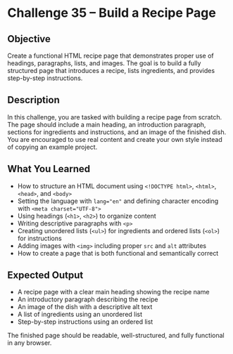 # Challenge 35 – Build a Recipe Page

## Objective

Create a functional HTML recipe page that demonstrates proper use of headings, paragraphs, lists, and images. The goal is to build a fully structured page that introduces a recipe, lists ingredients, and provides step-by-step instructions.

## Description

In this challenge, you are tasked with building a recipe page from scratch. The page should include a main heading, an introduction paragraph, sections for ingredients and instructions, and an image of the finished dish. You are encouraged to use real content and create your own style instead of copying an example project.

## What You Learned

* How to structure an HTML document using `<!DOCTYPE html>`, `<html>`, `<head>`, and `<body>`
* Setting the language with `lang="en"` and defining character encoding with `<meta charset="UTF-8">`
* Using headings (`<h1>`, `<h2>`) to organize content
* Writing descriptive paragraphs with `<p>`
* Creating unordered lists (`<ul>`) for ingredients and ordered lists (`<ol>`) for instructions
* Adding images with `<img>` including proper `src` and `alt` attributes
* How to create a page that is both functional and semantically correct

## Expected Output

* A recipe page with a clear main heading showing the recipe name
* An introductory paragraph describing the recipe
* An image of the dish with a descriptive alt text
* A list of ingredients using an unordered list
* Step-by-step instructions using an ordered list

The finished page should be readable, well-structured, and fully functional in any browser.

